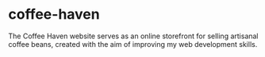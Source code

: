 # coffee-haven
The Coffee Haven website serves as an online storefront for selling artisanal coffee beans, created with the aim of improving my web development skills.
